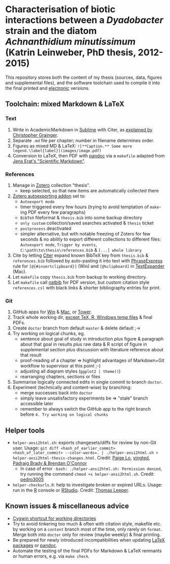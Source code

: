 # Characterisation of biotic interactions between a *Dyadobacter* strain and the diatom *Achnanthidium minutissimum* (Katrin Leinweber, PhD thesis, 2012-2015)

This repository stores both the content of my thesis (sources, data, figures and supplemental files), and the software toolchain used to compile it into the final printed and [electronic]() versions.

## Toolchain: mixed Markdown & LaTeX

### Text

1. Write in AcademicMarkdown in [Sublime](https://www.sublimetext.com/3) with Citer, as [explained by Christopher Grainger](http://blog.cigrainger.com/2014/07/pandoc-markdown.html).
1. Separate `.md` file per chapter; number in filename determines order.
1. Figures as mixed MD & LaTeX: `![**Caption.** Some more legend.\label{label}](images/image.pdf)`
1. Conversion to LaTeX, then PDF with [pandoc](http://johnmacfarlane.net/pandoc/) via a `makefile` adapted from [Jens Erat's "Scientific Markdown"](https://github.com/JensErat/scientific-markdown/).

### References

1. Manage in [Zotero](https://www.zotero.org/) collection "thesis".
    - keep selected, so that new items are automatically collected there
1. [Zotero autoexporting addon](http://rokdd.de/b/zotero-autoexport/versions) set to:
    - `Autoexport mode`
    - timer triggered every few hours (trying to avoid temptation of `make`-ing PDF every few paragraphs)
    - `BibTeX` fileformat & `thesis.bib` into some backup directory
    - `only custom` collection/saved searches activated & `thesis` ticket
    - `postprocess` deactivated
    - simpler alternative, but with notable freezing of Zotero for few seconds & no ability to export different collections to different files: `Autoexport mode`, `Trigger by events`, `C:\path\to\thesis\references.bib` & `[...] whole library`
1. Cite by letting [Citer](https://github.com/mangecoeur/Citer) expand known BibTeX key from `thesis.bib` & `references.bib` followed by auto-pasting it into text with [PhraseExpress](http://www.phraseexpress.com/index.html) rule for `[@{#insertclipboard}]` (Win) and `[@%clipboard]` in [TextExpander](http://smilesoftware.com/TextExpander/index.html) (Mac).
1. Let `makefile` copy `thesis.bib` from backup to working directory.
1. Let `makefile` call [natbib](http://ctan.org/pkg/natbib) for PDF version, but custom citation style `references.csl` with black links & shorter bibliography entries for print.

### Git

1. GitHub apps for [Win](https://windows.github.com/) & [Mac](https://mac.github.com/), or [Tower](https://www.git-tower.com/).
1. Track whole working dir, [except TeX, R, Windows temp files](https://github.com/github/gitignore/) & final PDFs.
1. Create `doctor` branch from default `master` & delete default ;->
1. Try working on logical chunks, eg.
    - sentence about goal of study in introduction *plus* figure & paragraph about that goal in results *plus* raw data & R script of figure in supplemental section *plus* discussion with literature reference about that result
    - proof-reading of a chapter => highlight advantages of Markdown+Git workflow to supervisor at this point ;-)
    - adjusting all diagram styles (`ggplot2 | theme()`)
    - rearranging chapters, sections or files
1. Summarise logically connected edits in single commit to branch `doctor`.
1. Experiment (technically and content-wise) by branching:
    - merge successes back into `doctor`
    - simply leave unsatisfactory experiments be => "stale" branch accessible later
    - remember to always switch the GitHub app to the right branch before `4. Try working on logical chunks`

## Helper tools

- `helper-ansi2html.sh`: exports changesets/diffs for review by non-Git user. Usage: `git diff <hash_of_earlier_commit> <hash_of_later_commit> --color-words=. | ./helper-ansi2html.sh > helper-ansi2html-thesis-changes.html`. Credit: [Paige Lo](http://stackoverflow.com/a/23481387), [yingted](http://stackoverflow.com/a/7870727/4341322), [Pádraig Brady & Brendan O'Connor](https://github.com/pixelb/scripts/blob/master/scripts/ansi2html.sh)
    - In case of error `-bash: ./helper-ansi2html.sh: Permission denied`, try running the command `chmod +x helper-ansi2html.sh`. Credit: [pedro3005](http://ubuntuforums.org/showthread.php?t=1258327)
- `helper-checkurls.R`: help to investigate broken or expired URLs. Usage: run in the [R](https://www.r-project.org/) console or [RStudio](https://www.rstudio.com/products/rstudio/). Credit: [Thomas Leeper](https://twitter.com/thosjleeper/status/725723310223417345).

## Known issues & miscellaneous advice

- [Cygwin shortcut for working directories](http://stackoverflow.com/a/12010346)
- Try to avoid tinkering too much & often with citation style, makefile etc. by working on a `content` branch most of the time, only rarely on `format`. Merge both into `doctor` only for review (maybe weekly) & final printing.
- Be prepared for newly introduced incompatibilities when updating [LaTeX packages](https://www.ctan.org/) or [pandoc](http://pandoc.org/).
- Automate the testing of the final PDFs for Markdown & LaTeX remnants or human errors, e.g. via `make check`.
